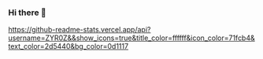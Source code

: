 ### Hi there 👋
https://github-readme-stats.vercel.app/api?username=ZYR0Z&&show_icons=true&title_color=ffffff&icon_color=71fcb4&text_color=2d5440&bg_color=0d1117
